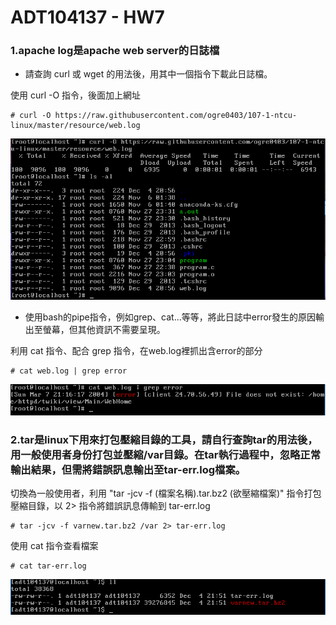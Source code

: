 # ADT104137 - HW7

### 1.apache log是apache web server的日誌檔

* 請查詢 curl 或 wget 的用法後，用其中一個指令下載此日誌檔。

使用 curl -O 指令，後面加上網址
<pre><code># curl -O https://raw.githubusercontent.com/ogre0403/107-1-ntcu-linux/master/resource/web.log</code></pre>
![01](pic6/01.PNG)

* 使用bash的pipe指令，例如grep、cat...等等，將此日誌中error發生的原因輸出至螢幕，但其他資訊不需要呈現。

利用 cat 指令、配合 grep 指令，在web.log裡抓出含error的部分
<pre><code># cat web.log | grep error</code></pre>
![02](pic6/02.PNG)

### 2.tar是linux下用來打包壓縮目錄的工具，請自行查詢tar的用法後，用一般使用者身份打包並壓縮/var目錄。在tar執行過程中，忽略正常輸出結果，但需將錯誤訊息輸出至tar-err.log檔案。

切換為一般使用者，利用 "tar -jcv -f (檔案名稱).tar.bz2 (欲壓縮檔案)" 指令打包壓縮目錄，以 2> 指令將錯誤訊息傳輸到 tar-err.log
<pre><code># tar -jcv -f varnew.tar.bz2 /var 2> tar-err.log</code></pre>

使用 cat 指令查看檔案
<pre><code># cat tar-err.log</code></pre>
![03](pic6/03.PNG)
